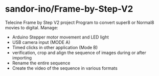 # sandor-ino/Frame-by-Step-V2
Telecine Frame by Step V2 project
Program to convert super8 or Normal8 movies to digital.
Manage:
- Arduino Stepper motor movement and LED light
- USB camera input (MODE A)
- Timed clicks in other application (Mode B)
- verification, crop and align the sequence of images during or after importing
- Rename the entire sequence
- Create the video of the sequence in various formats 
